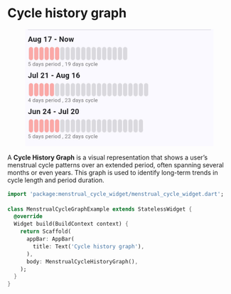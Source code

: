 # Cycle history graph

<figure><img src="https://raw.githubusercontent.com/sandipkalola/menstrual_cycle_widget_example/main/assets/cycle_history.jpeg" alt="" width="563"><figcaption></figcaption></figure>

A **Cycle History Graph** is a visual representation that shows a user’s menstrual cycle patterns over an extended period, often spanning several months or even years. This graph is used to identify long-term trends in cycle length and period duration.

```dart
import 'package:menstrual_cycle_widget/menstrual_cycle_widget.dart';

class MenstrualCycleGraphExample extends StatelessWidget {
  @override
  Widget build(BuildContext context) {
    return Scaffold(
      appBar: AppBar(
        title: Text('Cycle history graph'),
      ),
      body: MenstrualCycleHistoryGraph(),
    );
  }
}
```


